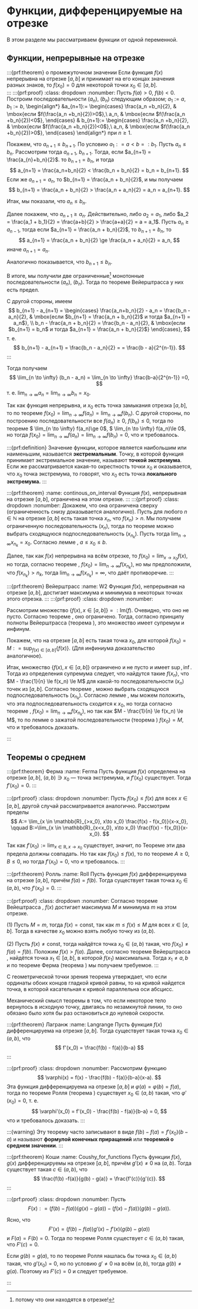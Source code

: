 # Функции, дифференцируемые на отрезке

В этом разделе мы рассматриваем функции от одной переменной.

## Функции, непрерывные на отрезке

:::{prf:theorem} о промежуточном значении
Если функция $f(x)$ непрерывна на отрезке $[a,b]$ и принимает на его концах значения разных знаков, то $f(x_0) = 0$ для некоторой точки $x_0 \in [a,b]$.    
:::
:::{prf:proof}
:class: dropdown
:nonumber:
Пусть $f(a)>0$, $f(b)<0$.  Построим последовательности $(a_n)$, $(b_n)$ следующим образом; $a_1:=a$, $b_1:=b$,
\begin{align*}
&a_{n+1}:= \begin{cases}
\frac{a_n +b_n}{2}, & \mbox{если $f(\frac{a_n +b_n}{2})>0$},\\
a_n, & \mbox{если $f(\frac{a_n +b_n}{2})<0$},
\end{cases}  & b_{n+1}:= \begin{cases}
\frac{a_n +b_n}{2}, & \mbox{если $f(\frac{a_n +b_n}{2})<0$},\\
a_n, & \mbox{если $f(\frac{a_n +b_n}{2})>0$},
\end{cases}
\end{align*}
при $n\ge 1$.

Покажем, что $a_{n+1}\le b_{n+1}$. По условию $a_1: = a < b =:b_1$. Пусть $a_n \le b_n$. Рассмотрим тогда $a_{n+1}$, $b_{n+1}$. Тогда, если $a_{n+1} = \frac{a_{n}+b_n}{2}$. то $b_{n+1} = b_n$, и тогда 
$$
a_{n+1} = \frac{a_n+b_n}{2} < \frac{b_n + b_n}{2} = b_n = b_{n+1}.
$$
Если же $a_{n+1} = a_n$, то $b_{n+1} = \frac{a_n + b_n}{2}$, и мы получаем
$$
b_{n+1} = \frac{a_n + b_n}{2} > \frac{a_n + a_n}{2} = a_n = a_{n+1}.
$$

Итак, мы показали, что $a_n \le b_n$.

Далее покажем, что $a_{n+1} \ge a_n$. Действительно, либо $a_2= a_1$, либо $a_2 = \frac{a_1 + b_1}{2} = \frac{a+b}{2} > \frac{a+a}{2} = a = a_1$. Пусть $a_{n} \ge a_{n-1}$, тогда если $a_{n+1} = \frac{a_n + b_n}{2}$, то $b_{n+1} = b_n$, то
$$
a_{n+1} = \frac{a_n + b_n}{2} \ge \frac{a_n + a_n}{2} = a_n,
$$
иначе $a_{n+1} = a_n$.

Аналогично показывается, что $b_{n+1} \le b_{n}$.

В итоге, мы получили две ограниченные[^ref201] монотонные последовательности $(a_n)$, $(b_n)$. Тогда по теореме Вейерштрасса [](#W) у них есть предел.

С другой стороны, имеем
$$
b_{n+1} - a_{n+1} = \begin{cases}
\frac{a_n+b_n}{2} - a_n = \frac{b_n - a_n}{2}, & \mbox{если $b_{n+1} = \frac{a_n + b_n}{2}$ и тогда $a_{n+1} = a_n$}, \\
b_n - \frac{a_n + b_n}{2} = \frac{b_n - a_n}{2}, & \mbox{если $b_{n+1} = b_n$ и тогда $a_{n+1} = \frac{a_n + b_n}{2}$}
\end{cases}, 
$$
т. е.
$$
b_{n+1} - a_{n+1} = \frac{b_n - a_n}{2} = = \frac{b - a}{2^{n-1}}.
$$
:::

Тогда получаем
$$
\lim_{n \to \infty} (b_n - a_n) = \lim_{n \to \infty} \frac{b-a}{2^{n-1}} =0,
$$
т. е. $\lim_{n \to \infty} a_n = \lim_{n \to \infty} b_n =x_0.$

Так как функция непрерывна, и $x_0$ есть точка замыкания отрезка $[a,b]$, то по теореме  [](#limgeqfor_any_sequence) $f(x_0) = \lim_{n \to \infty} f(a_n) = \lim_{n \to \infty} f(b_n)$. С другой стороны, по построению последовательности все $f(a_n) \ge 0$, $f(b_n)\le 0$, тогда по теореме [](#fleggeqlim) $ \lim_{n \to \infty} f(a_n)\ge 0$, $ \lim_{n \to \infty} f(a_n)\le 0$, но тогда $f(x_0) =  \lim_{n \to \infty} f(a_n) =  \lim_{n \to \infty} f(b_n) = 0$, что и требовалось. 


:::{prf:definition}
Значение функции, которое является наибольшим или наименьшим, называется **экстремальным**. Точку, в которой функция принимает экстремальное значение, называют **точкой экстремума**. Если же рассматривается какая-то окрестность точки $x_0$ и оказывается, что $x_0$ точка экстремума, то говорят, что $x_0$ есть точка **локального экстремума.** 
:::


:::{prf:theorem}
:name: continous_on_interval
Функция $f(x)$, непрерывная на отрезке $[a,b]$, ограничена на этом отрезке.
:::
:::{prf:proof}
:class: dropdown
:nonumber:
Докажем, что она ограничена сверху (ограниченность снизу доказывается аналогично). Пусть для любого $n\in \mathbb{N}$ на отрезке $[a,b]$ есть такая точка $x_n$, что $f(x_n) >n$. Мы получаем ограниченную последовательность $(x_n)$, тогда по теореме [](#from_bounded_sequence) можно выбрать сходящуюся подпоследовательность $(x_{n_k})$. Пусть тогда $\lim_{n\to \infty}x_{n_k} = x_0$. Согласно лемме [](#aleb), $a\le x_0 \le b$. 

Далее, так как $f(x)$ непрерывна на всём отрезке, то $f(x_0) = \lim_{x\to x_0}f(x)$, но тогда, согласно теореме [](#limgeqfor_any_sequence), $f(x_0)  = \lim_{n\to \infty} f(x_{n_k})$, но мы предположили, что $f(x_{n_k}) > n_k$, тогда $\lim_{n\to \infty} f(x_{n_k}) = \infty$, что даёт противоречие.
:::

:::{prf:theorem} Вейерштрасс
:name: W2
Функция $f(x)$, непрерывная на отрезке $[a,b]$, достигает максимума и минимума в некоторых точках этого отрезка.
:::
:::{prf:proof}
:class: dropdown
:nonumber:

Рассмотрим множество $\{f(x),\, x \in [a,b] \} =: \mathrm{Im}(f)$. Очевидно, что оно не пусто. Согласно теореме [](#continous_on_interval), оно ограничено. Тогда, согласно принципу полноты Вейерштрасса (теорема [](#W=complete)), это множество имеет супремум и инфинум.

Покажем, что на отрезке $[a,b]$ есть такая точка $x_0$, для которой $f(x_0) = M: = \sup_{f(x) \in [a,b]}\{f(x)\}$. (Для инфиниума доказательство аналогичное).

Итак, множество $\{f(x),\, x\in  [a,b] \}$ ограничено и не пусто и имеет $\sup, \inf$. Тогда из определения супремума следует, что найдутся такие $f(x_n)$, что $M - \frac{1}{n} \le f(x_n) \le M$ для какой-то последовательности $(x_n)$ точек из $[a,b]$. Согласно теореме [](#from_bounded_sequence), можно выбрать сходящуюся подпоследовательность $(x_{n_k})$. Согласно лемме [](#choice_of_seqeunce), мы можем положить, что эта подпоследовательность сходится к $x_0$, но тогда согласно теореме [](#limgeqfor_any_sequence), $f(x_0)  = \lim_{n \to \infty} f(x_{n_k})$, но так как $M - \frac{1}{n} \le f(x_n) \le M$, то по лемме о зажатой последовательности (теорема [](#sqeezy)) $f(x_0) = M$, что и требовалось доказать. 

:::

## Теоремы о среднем


:::{prf:theorem} Ферма 
:name: Ferma
Пусть функция $f(x)$ определена на отрезке $[a,b]$, $(a,b) \ni x_0$ — точка экстремума, и $f'(x_0)$ существует. Тогда $f'(x_0) = 0$.
:::

:::{prf:proof}
:class: dropdown
:nonumber:
Пусть $f(x_0) \le f(x)$ для всех $x \in [a,b]$, другой случай рассматривается аналогично. Рассмотрим пределы
$$
A:= \lim_{x \in \mathbb{R}_{>x_0}, x\to x_0} \frac{f(x) - f(x_0)}{x-x_0}, \qquad B:=\lim_{x \in \mathbb{R}_{x<x_0}, x\to x_0} \frac{f(x) - f(x_0)}{x-x_0}.
$$

Так как $f'(x_0) := \lim_{x\in \mathbb{R}, x \to x_0}$ существует, значит, по Теореме [](#limit_for_any_subset) эти два предела должны совпадать. Но так как  $f(x_0) \le f(x)$, то по теореме [](#fleggeqlim) $A\ge 0$, $B\le 0$, но тогда $f'(x_0) =0$, что и требовалось. 
:::


:::{prf:theorem} Ролль 
:name: Roll
Пусть функция $f(x)$ дифференцируема на отрезке $[a,b]$, причём $f(a) = f(b)$. Тогда существует такая точка $x_0 \in (a,b)$, что $f'(x_0) = 0.$
:::

:::{prf:proof}
:class: dropdown
:nonumber:
Согласно теореме Вейештрасса [](#W2), $f(x)$ достигает максимума $M$ и минимума $m$ на этом отрезке.

(1) Пусть $M = m$, тогда $f(x) = \mathrm{const}$, так как $m \le f(x) \le M$ для всех $x \in [a,b]$. Тогда в качестве $x_0$ можно взять любую точку из $(a,b)$.

(2) Пусть $f(x) \ne \mathrm{const}$, тогда найдётся точка $x_0 \in (a,b)$ такая, что $f(x_0) \ne f(a) =f(b)$. Положим $f(x) > f(a)$. Далее, согласно теореме Вейерштрасса [](#W2), найдётся точка $x_1 \in [a,b]$, в которой $f(x_1)$ максимальна. Тогда $x_1 \ne a,b$ и по теореме Ферма (теорема [](#Ferma)) мы получаем требуемое. 
:::


С геометрической точки зрения теорема утверждает, что если ординаты обоих концов гладкой кривой равны, то на кривой найдется точка, в которой касательная к кривой параллельна оси абсцисс.

Механический смысл теоремы в том, что если некоторое тело вернулось в исходную точку, двигаясь по незамкнутой линии, то оно обязано было хотя бы раз остановиться до нулевой скорости.

:::{prf:theorem} Лагранж 
:name: Langrange
Пусть функция $f(x)$ дифференцируема на отрезке $[a,b]$. Тогда существует такая точка $x_0 \in (a,b)$, что 
$$
f'(x_0) = \frac{f(b) - f(a)}{b-a}
$$
:::

:::{prf:proof}
:class: dropdown
:nonumber:
Рассмотрим функцию
$$
\varphi(x)  = f(x) - \frac{f(b) - f(a)}{b-a}(x-a).
$$
Эта функция дифференцируема на отрезке $[a,b]$ и $\varphi(a) = \varphi(b) =  f(a)$, тогда по теореме Ролля (теорема [](#Roll)) существует $x_0 \in (a,b)$ такая, что $\varphi'(x_0) = 0$, т. е.
$$
\varphi'(x_0) = f'(x_0) - \frac{f(b) - f(a)}{b-a} = 0,
$$
что и требовалось доказать.
:::

:::{warning}
Эту теорему часто записывают в виде $f(b) - f(a)=  f'(x_0)(b-a)$ и называют **формулой конечных приращений** или **теоремой о среднем значении**.
:::

:::{prf:theorem} Коши
:name: Coushy_for_functions
Пусть функции $f(x)$, $g(x)$ дифференцируемы на отрезке $[a,b]$, причём $g'(x) \ne 0$ на $(a,b)$. Тогда существует такая $c \in (a,b)$, что 
$$
\frac{f(b) -f(a)}{g(b) - g(a)} = \frac{f'(c)}{g'(c)}.
$$
:::

:::{prf:proof}
:class: dropdown
:nonumber:
Пусть
$$
F(x): = \bigl(f(b)-f(a) \bigr) (g(x)-g(a)) - ( f(x)- f(a)) \bigl(g(b) - g(a)\bigr).
$$

Ясно, что
$$
F'(x) = \bigl(f(b)-f(a) \bigr) g'(x) - f'(x)\bigl(g(b) - g(a)\bigr)
$$
и $F(a) = F(b) =0$. Тогда по теореме Ролля [](#Roll) существует $c\in (a,b)$ такая, что $F'(c) = 0.$

Если $g(b) = g(a)$, то по теореме Ролля нашлась бы точка $x_0 \in (a,b)$ такая, что $g'(x_0) = 0$, но по условию $g' \ne 0$ на всём $(a,b)$, тогда $g(b) \ne g(a)$. Поэтому из $F'(c)=0$ и следует требуемое.

:::

[^ref201]: потому что они находятся в отрезке!